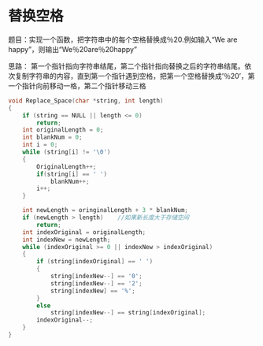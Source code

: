 # 替换空格

题目：实现一个函数，把字符串中的每个空格替换成％20.例如输入“We are happy”，则输出“We％20are％20happy”

思路： 第一个指针指向字符串结尾，第二个指针指向替换之后的字符串结尾。依次复制字符串的内容，直到第一个指针遇到空格，把第一个空格替换成’％20’，第一个指针向前移动一格，第二个指针移动三格

```cpp
void Replace_Space(char *string, int length)
{
    if (string == NULL || length <= 0)
        return;
    int originalLength = 0;
    int blankNum = 0;
    int i = 0;
    while (string[i] != '\0')
    {
        OriginalLength++;
        if(string[i] == ' ')
            blankNum++;
        i++;
    }

    int newLength = oringinalLength + 3 * blankNum;
    if (newLength > length)    //如果新长度大于存储空间
        return;
    int indexOriginal = originalLength;
    int indexNew = newLength;
    while (indexOriginal >= 0 || indexNew > indexOriginal)
    {
        if (string[indexOriginal] == ' ')
        {
            string[indexNew--] == '0';
            string[indexNew--] == '2';
            string[indexNew] == '%';
        }
        else
            string[indexNew--] == string[indexOriginal];
        indexOriginal--;
    }
}

```

